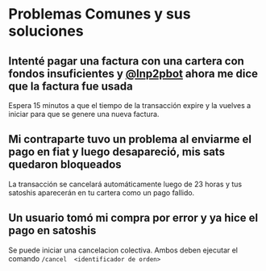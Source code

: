 # Problemas Comunes y sus soluciones

## Intenté pagar una factura con una cartera con fondos insuficientes y [@lnp2pbot](https://t.me/lnp2pbot) ahora me dice que la factura fue usada

Espera 15 minutos a que el tiempo de la transacción expire y la vuelves a iniciar para que se genere una nueva factura.

## Mi contraparte tuvo un problema al enviarme el pago en fiat y luego desapareció, mis sats quedaron bloqueados

La transacción se cancelará automáticamente luego de 23 horas y tus satoshis aparecerán en tu cartera como un pago fallido.

## Un usuario tomó mi compra por error y ya hice el pago en satoshis

Se puede iniciar una cancelacion colectiva. Ambos deben ejecutar el comando `/cancel  <identificador de orden>`

## 